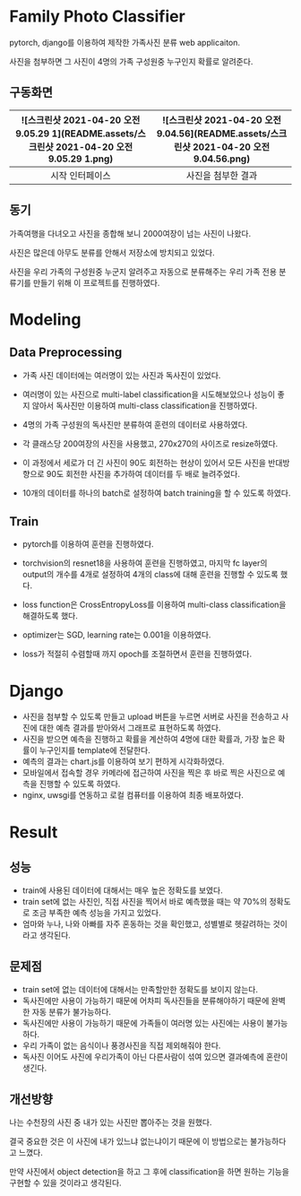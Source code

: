 # Family Photo Classifier

pytorch, django를 이용하여 제작한 가족사진 분류 web applicaiton.

사진을 첨부하면 그 사진이 4명의 가족 구성원중 누구인지 확률로 알려준다.  



## 구동화면

| ![스크린샷 2021-04-20 오전 9.05.29 1](README.assets/스크린샷 2021-04-20 오전 9.05.29 1.png) | ![스크린샷 2021-04-20 오전 9.04.56](README.assets/스크린샷 2021-04-20 오전 9.04.56.png) |
| :----------------------------------------------------------: | :----------------------------------------------------------: |
|                       시작 인터페이스                        |                      사진을 첨부한 결과                      |





## 동기  

가족여행을 다녀오고 사진을 종합해 보니 2000여장이 넘는 사진이 나왔다.  

사진은 많은데 아무도 분류를 안해서 저장소에 방치되고 있었다.  

사진을 우리 가족의 구성원중 누군지 알려주고 자동으로 분류해주는 우리 가족 전용 분류기를 만들기 위해 이 프로젝트를 진행하였다.  

# Modeling

## Data Preprocessing

- 가족 사진 데이터에는 여러명이 있는 사진과 독사진이 있었다.  

- 여러명이 있는 사진으로 multi-label classification을 시도해보았으나 성능이 좋지 않아서 독사진만 이용하여 multi-class classification을 진행하였다.  

- 4명의 가족 구성원의 독사진만 분류하여 훈련의 데이터로 사용하였다.  

- 각 클래스당 200여장의 사진을 사용했고,  270x270의 사이즈로 resize하였다.  

- 이 과정에서 세로가 더 긴 사진이 90도 회전하는 현상이 있어서 모든 사진을 반대방향으로 90도 회전한 사진을 추가하여 데이터를 두 배로 늘려주었다.  
- 10개의 데이터를 하나의 batch로 설정하여 batch training을 할 수 있도록 하였다.  



## Train

- pytorch를 이용하여 훈련을 진행하였다.  

- torchvision의 resnet18을 사용하여 훈련을 진행하였고, 마지막 fc layer의 output의 개수를 4개로 설정하여 4개의 class에 대해 훈련을 진행할 수 있도록 했다.
- loss function은 CrossEntropyLoss를 이용하여 multi-class classification을 해결하도록 했다.
- optimizer는 SGD, learning rate는 0.001을 이용하였다.
- loss가 적절히 수렴할때 까지 opoch를 조절하면서 훈련을 진행하였다.

# Django

- 사진을 첨부할 수 있도록 만들고 upload 버튼을 누르면 서버로 사진을 전송하고 사진에 대한 예측 결과를 받아와서 그래프로 표현하도록 하였다.
- 사진을 받으면 예측을 진행하고 확률을 계산하여 4명에 대한 확률과, 가장 높은 확률이 누구인지를 template에 전달한다.  
- 예측의 결과는 chart.js를 이용하여 보기 편하게 시각화하였다.  
- 모바일에서 접속할 경우 카메라에 접근하여 사진을 찍은 후 바로 찍은 사진으로 예측을 진행할 수 있도록 하였다. 
- nginx, uwsgi를 연동하고 로컬 컴퓨터를 이용하여  최종 배포하였다.



# Result

## 성능

- train에 사용된 데이터에 대해서는 매우 높은 정확도를 보였다.  
- train set에 없는 사진인, 직접 사진을 찍어서 바로 예측했을 때는 약 70%의 정확도로 조금 부족한 예측 성능을 가지고 있었다.
- 엄마와 누나, 나와 아빠를 자주 혼동하는 것을 확인했고, 성별별로 헷갈려하는 것이라고 생각된다.



## 문제점

- train set에 없는 데이터에 대해서는 만족할만한 정확도를 보이지 않는다.
- 독사진에만 사용이 가능하기 때문에 어차피 독사진들을 분류해야하기 때문에 완벽한 자동 분류가 불가능하다.
- 독사진에만 사용이 가능하기 때문에 가족들이 여러명 있는 사진에는 사용이 불가능하다.
- 우리 가족이 없는 음식이나 풍경사진을 직접 제외해줘야 한다.
- 독사진 이어도 사진에 우리가족이 아닌 다른사람이 섞여 있으면 결과예측에 혼란이 생긴다.



## 개선방향

나는 수천장의 사진 중 내가 있는 사진만 뽑아주는 것을 원했다.  

결국 중요한 것은 이 사진에 내가 있느냐 없는냐이기 때문에 이 방법으로는 불가능하다고 느꼈다.  

만약 사진에서 object detection을 하고 그 후에 classification을 하면 원하는 기능을 구현할 수 있을 것이라고 생각된다.

